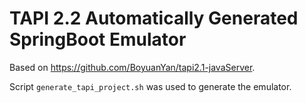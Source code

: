 # TAPI 2.2 Automatically Generated SpringBoot Emulator

Based on https://github.com/BoyuanYan/tapi2.1-javaServer.

Script `generate_tapi_project.sh` was used to generate the emulator.